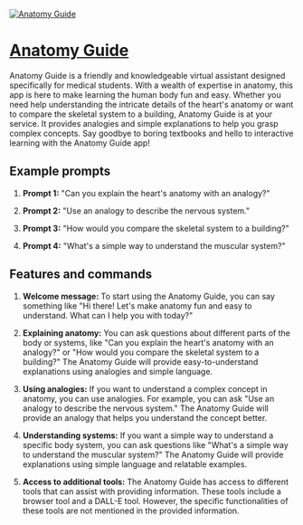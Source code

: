 [![Anatomy Guide](https://files.oaiusercontent.com/file-8HU3DUALKr3cW0b1WSLVuXzC?se=2123-10-18T05%3A03%3A51Z&sp=r&sv=2021-08-06&sr=b&rscc=max-age%3D31536000%2C%20immutable&rscd=attachment%3B%20filename%3Dea628495-58da-4c82-8921-20038ecea14d.png&sig=CqfP08%2BTeeAoXNbe76TKf8u5FLnULgz2/%2Bd194jtRHY%3D)](https://chat.openai.com/g/g-eRJocKxfS-anatomy-guide)

# [Anatomy Guide](https://chat.openai.com/g/g-eRJocKxfS-anatomy-guide)

Anatomy Guide is a friendly and knowledgeable virtual assistant designed specifically for medical students. With a wealth of expertise in anatomy, this app is here to make learning the human body fun and easy. Whether you need help understanding the intricate details of the heart's anatomy or want to compare the skeletal system to a building, Anatomy Guide is at your service. It provides analogies and simple explanations to help you grasp complex concepts. Say goodbye to boring textbooks and hello to interactive learning with the Anatomy Guide app!

## Example prompts

1. **Prompt 1:** "Can you explain the heart's anatomy with an analogy?"

2. **Prompt 2:** "Use an analogy to describe the nervous system."

3. **Prompt 3:** "How would you compare the skeletal system to a building?"

4. **Prompt 4:** "What's a simple way to understand the muscular system?"

## Features and commands

1. **Welcome message:** To start using the Anatomy Guide, you can say something like "Hi there! Let's make anatomy fun and easy to understand. What can I help you with today?"

2. **Explaining anatomy:** You can ask questions about different parts of the body or systems, like "Can you explain the heart's anatomy with an analogy?" or "How would you compare the skeletal system to a building?" The Anatomy Guide will provide easy-to-understand explanations using analogies and simple language.

3. **Using analogies:** If you want to understand a complex concept in anatomy, you can use analogies. For example, you can ask "Use an analogy to describe the nervous system." The Anatomy Guide will provide an analogy that helps you understand the concept better.

4. **Understanding systems:** If you want a simple way to understand a specific body system, you can ask questions like "What's a simple way to understand the muscular system?" The Anatomy Guide will provide explanations using simple language and relatable examples.

5. **Access to additional tools:** The Anatomy Guide has access to different tools that can assist with providing information. These tools include a browser tool and a DALL-E tool. However, the specific functionalities of these tools are not mentioned in the provided information.